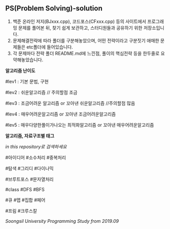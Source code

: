 PS(Problem Solving)-solution
---

1. 백준 온라인 저지(BJxxx.cpp), 코드포스(CFxxx.cpp) 등의 사이트에서 프로그래밍 문제를 풀어본 뒤, 찾기 쉽게 보관하고, 스터디원들과 공유하기 위한 저장소입니다.
2. 문제해결전략에 따라 폴더를 구분해놓았으며, 어떤 전략이라고 구분짓기 애매한 문제들은 etc폴더에 들어있습니다.
3. 각 문제마다 전략 폴더 README.md에 느낀점, 풀이의 핵심전략 등을 한두줄로 요약해놓았습니다.

**알고리즘 난이도**

#lev1 : 기본 문법, 구현

#lev2 : 쉬운알고리즘 // 주의할점 조금

#lev3 : 조금어려운 알고리즘 or 
           꼬아낸 쉬운알고리즘 //주의할점 많음

#lev4 : 매우어려운알고리즘 or
           꼬아낸 조금어려운알고리즘

#lev5 : 매우다양한풀이가나오는
           최적화알고리즘 or 꼬아낸 매우어려운알고리즘

**알고리즘, 자료구조별 태그**

*in this repository로 검색하세요*

#아이디어 #소수처리 #중복처리

#탐색 #그리디 #다이나믹

#브루트포스 #문자열처리

#class #DFS   #BFS

#큐  #맵  #집합  #페어

#프림 #크루스칼


*Soongsil University Programming Study from 2019.09*

